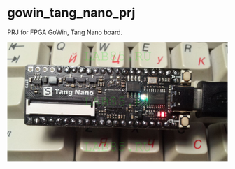 # gowin_tang_nano_prj
PRJ for FPGA GoWin, Tang Nano board.

<img src="./foto/fpga_gowin_tang_nano_board_small.jpg" width="900">
